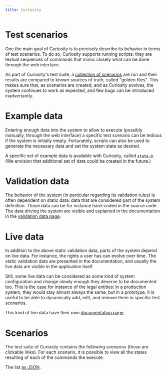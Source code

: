 ```yaml
---
title: Curiosity
---
```


# Test scenarios

One the main goal of Curiosity is to precisely describe its behavior in terms
of test scenarios. To do so, Curiosity supports running scripts: they are
textual sequences of commands that mimic closely what can be done through the
web interface.

As part of Curiosity's test suite, a [collection of scenarios](#scenarios) are
run and their results are compared to known sources of truth, called "golden
files". This makes sure that, as scenarios are created, and as Curiosity
evolves, the system continues to work as expected, and few bugs can be
introduced inadvertantly.

# Example data

Entering enough data into the system to allow to execute (possibly manually,
through the web interface) a specific test scenario can be tedious if the
system is initially empty. Fortunately, scripts can also be used to generate
the necessary data and set the system state as desired.

A specific set of example data is available with Curiosity, called
[`state-0`](/documentation/state-0). (We envision that additional set of data
could be created in the future.)

# Validation data

The behavior of the system (in particular regarding its validation rules) is
often dependent on static data: data that are considered part of the system
definition. Those data can be for instance hard-coded in the source code. The
data driving the system are visible and explained in the documentation in the
[validation data page](/documentation/validation-data).

# Live data

In addition to the above static validation data, parts of the system depend on
live data. For instance, the rights a user has can evolve over time. The static
validation data are presented in the documentation, and usually the live data
are visible in the application itself.

Still, some live data can be considered as some kind of system configuration
and change slowly enough they deserve to be documented too. This is the case
for instance of the legal entities: in a production system, they would stay
almost always the same, but in a prototype, it is useful to be able to
dynamically add, edit, and remove them in specific test scenarios.

This kind of live data have their own [documentation
page](/documentation/live-data).

# Scenarios

The test suite of Curiosity contains the following scenarios (those are
clickable links). For each scenario, it is possible to view all the states
resulting of each of the commands the execute.

<!--# include virtual="/partials/scenarios" -->

The list [as JSON](/partials/scenarios.json).
